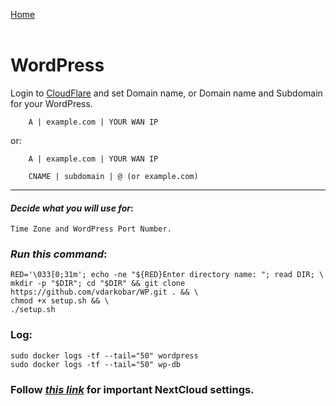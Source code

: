 <p align="left">
  <a href="https://github.com/vdarkobar/npm">Home</a>
  <br><br>
</p> 
  
# WordPress
  
Login to <a href="https://dash.cloudflare.com/">CloudFlare</a> and set Domain name, or Domain name and Subdomain for your WordPress.
```
    A | example.com | YOUR WAN IP
```
or:
```
    A | example.com | YOUR WAN IP
```
```
    CNAME | subdomain | @ (or example.com)
```

---
  
#### *Decide what you will use for*:
```
Time Zone and WordPress Port Number.
```
    
### *Run this command*:
```
RED='\033[0;31m'; echo -ne "${RED}Enter directory name: "; read DIR; \
mkdir -p "$DIR"; cd "$DIR" && git clone https://github.com/vdarkobar/WP.git . && \
chmod +x setup.sh && \
./setup.sh
```
  
### Log:
```
sudo docker logs -tf --tail="50" wordpress
sudo docker logs -tf --tail="50" wp-db
```
  
### Follow <i><a href="https://github.com/vdarkobar/NPM/blob/main/shared/NC%20Additional%20Settings.md">this link</a></i> for important NextCloud settings.  
  
